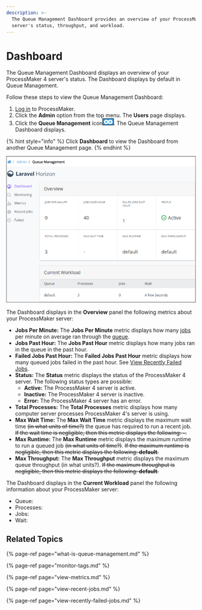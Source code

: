 ```yaml
---
description: >-
  The Queue Management Dashboard provides an overview of your ProcessMaker 4
  server's status, throughput, and workload.
---
```


# Dashboard

The Queue Management Dashboard displays an overview of your ProcessMaker 4 server's status. The Dashboard displays by default in Queue Management.

Follow these steps to view the Queue Management Dashboard:

1. [Log in](../../using-processmaker/log-in.md#log-in) to ProcessMaker.
2. Click the **Admin** option from the top menu. The **Users** page displays.
3. Click the **Queue Management** icon![](../../.gitbook/assets/queue-management-icon-admin.png). The Queue Management Dashboard displays.

{% hint style="info" %}
Click **Dashboard** to view the Dashboard from another Queue Management page.
{% endhint %}

![Queue Management Dashboard](../../.gitbook/assets/laravel-horizon-queue-management-dashboard-overview-admin.png)

The Dashboard displays in the **Overview** panel the following metrics about your ProcessMaker server:

* **Jobs Per Minute:** The **Jobs Per Minute** metric displays how many [jobs](what-is-queue-management.md#jobs) per minute on average ran through the [queue](what-is-queue-management.md#queues).
* **Jobs Past Hour:** The **Jobs Past Hour** metric displays how many jobs ran in the queue in the past hour.
* **Failed Jobs Past Hour:** The **Failed Jobs Past Hour** metric displays how many queued jobs failed in the past hour. See [View Recently Failed Jobs](view-recently-failed-jobs.md).
* **Status:** The **Status** metric displays the status of the ProcessMaker 4 server. The following status types are possible:
  * **Active:** The ProcessMaker 4 server is active.
  * **Inactive:** The ProcessMaker 4 server is inactive.
  * **Error:** The ProcessMaker 4 server has an error.
* **Total Processes:** The **Total Processes** metric displays how many computer server processes ProcessMaker 4's server is using.
* **Max Wait Time:** The **Max Wait Time** metric displays the maximum wait time ~~\(in what units of time?\)~~ the queue has required to run a recent job. ~~If the wait time is negligible, then this metric displays the following: **-**.~~
* **Max Runtime:** The **Max Runtime** metric displays the maximum runtime to run a queued job ~~\(in what units of time?\)~~. ~~If the maximum runtime is negligible, then this metric displays the following: **default**.~~
* **Max Throughput:** The **Max Throughput** metric displays the maximum queue throughput \(in what units?\). ~~If the maximum throughput is negligible, then this metric displays the following: **default**.~~

The Dashboard displays in the **Current Workload** panel the following information about your ProcessMaker server:

* Queue: 
* Processes: 
* Jobs: 
* Wait: 

## Related Topics

{% page-ref page="what-is-queue-management.md" %}

{% page-ref page="monitor-tags.md" %}

{% page-ref page="view-metrics.md" %}

{% page-ref page="view-recent-jobs.md" %}

{% page-ref page="view-recently-failed-jobs.md" %}

